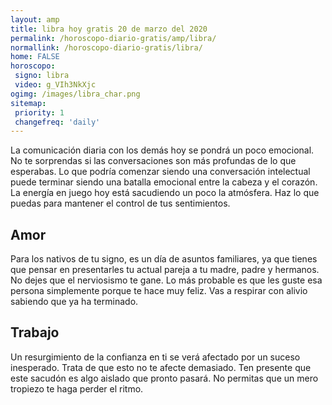 ```yaml
---
layout: amp
title: libra hoy gratis 20 de marzo del 2020 
permalink: /horoscopo-diario-gratis/amp/libra/
normallink: /horoscopo-diario-gratis/libra/
home: FALSE
horoscopo:
 signo: libra
 video: g_VIh3NkXjc
ogimg: /images/libra_char.png
sitemap:
 priority: 1
 changefreq: 'daily'
---
```



La comunicación diaria con los demás hoy se pondrá un poco emocional. No te sorprendas si las conversaciones son más profundas de lo que esperabas. Lo que podría comenzar siendo una conversación intelectual puede terminar siendo una batalla emocional entre la cabeza y el corazón. La energía en juego hoy está sacudiendo un poco la atmósfera. Haz lo que puedas para mantener el control de tus sentimientos.

## Amor

Para los nativos de tu signo, es un día de asuntos familiares, ya que tienes que pensar en presentarles tu actual pareja a tu madre, padre y hermanos. No dejes que el nerviosismo te gane. Lo más probable es que les guste esa persona simplemente porque te hace muy feliz. Vas a respirar con alivio sabiendo que ya ha terminado.

## Trabajo

Un resurgimiento de la confianza en ti se verá afectado por un suceso inesperado. Trata de que esto no te afecte demasiado. Ten presente que este sacudón es algo aislado que pronto pasará. No permitas que un mero tropiezo te haga perder el ritmo.